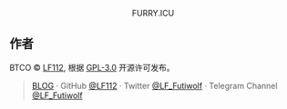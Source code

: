 <p align="center">
FURRY.ICU
</p>

## 作者

BTCO © [LF112](https://www.lf112.net), 根据 [GPL-3.0](./LICENSE) 开源许可发布。<br>
> [BLOG](https://blog.lf112.net) · GitHub [@LF112](https://github.com/LF112) · Twitter [@LF_Futiwolf](https://twitter.com/LF_Futiwolf) · Telegram Channel [@LF_Futiwolf](https://t.me/LF_Futiwolf)